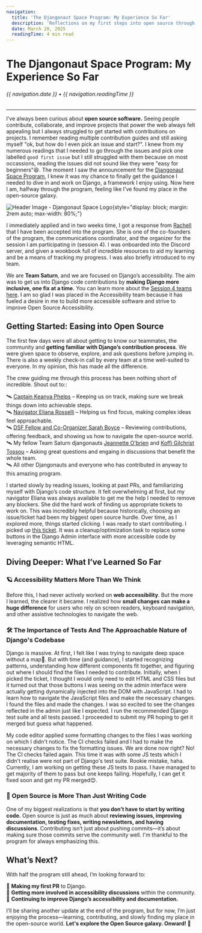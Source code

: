 ```yaml
---
navigation:
  title: 'The Djangonaut Space Program: My Experience So Far'
  description: 'Reflections on my first steps into open source through the Djangonaut Space Program, Team Saturn, and making Django more accessible.'
  date: March 20, 2025
  readingTime: 4 min read
---
```


# The Djangonaut Space Program: My Experience So Far

<h6>

  {{ navigation.date }} &bull; {{ navigation.readingTime }}

</h6>

---

I’ve always been curious about **open source software.** Seeing people contribute, collaborate, and improve projects that power the web always felt appealing but I always struggled to get started with contributions on projects. I remember reading multiple contribution guides and still asking myself "ok, but how do I even pick an issue and start?".
I knew from my numerous readings that I needed to go through the issues and pick one labelled `good first issue` but I still struggled with them because on most occassions, reading the issues did not sound like they were "easy for beginners"😆.
The moment I saw the announcement for the [Djangonaut Space Program](https://djangonaut.space/), I knew it was my chance to finally get the guidance I needed to dive in and work on Django, a framework I enjoy using. Now here I am, halfway through the program, feeling like I’ve found my place in the open-source galaxy.

![Header Image - Djangonaut Space Logo](/svg/djangonaut-space-logo.svg){style="display: block; margin: 2rem auto; max-width: 80%;"}

I immediately applied and in two weeks time, I got a response from [Rachell](https://www.rachellcalhoun.com/) that I have been accepted into the program.
She is one of the co-founders of the program, the communications coordinator, and the organizer for the session I am participating in (session 4).
I was onboarded into the Discord server, and given a wookbook full of incredible resources to aid my learning and be a means of tracking my progress. I was also briefly introduced to my team.

We are **Team Saturn**, and we are focused on Django’s accessibility. The aim was to get us into Django code contributions by **making Django more inclusive, one fix at a time.** 
You can learn more about the [Session 4 teams here](https://djangonaut.space/comms/2025/03/03/session-4-team-intros/).
I am so glad I was placed in the Accessibility team because it has fueled a desire in me to build more accessible software and strive to improve Open Source Accessibility.

## **Getting Started: Easing into Open Source**

The first few days were all about getting to know our teammates, the community and **getting familiar with Django’s contribution process**. We were given space to observe, explore, and ask questions before jumping in. There is also a weekly check-in call by every team at a time well-suited to everyone. In my opinion, this has made all the difference.

The crew guiding me through this process has been nothing short of incredible. Shout out to::

🛰️ [Captain Keanya Phelps](https://www.linkedin.com/in/keanyaphelps/) – Keeping us on track, making sure we break things down into achievable steps.  
🛰️ [Navigator Eliana Rosselli](https://www.linkedin.com/in/eliana-rosselli/) – Helping us find focus, making complex ideas feel approachable.  
🛰️ [DSF Fellow and Co-Organizer Sarah Boyce](https://www.linkedin.com/in/svboyce/) – Reviewing contributions, offering feedback, and showing us how to navigate the open-source world.  
🛰️ My fellow Team Saturn djangonauts [Jeannette O'brien](https://www.linkedin.com/in/jeanetteob/) and [Koffi Gilchrist Tossou](https://www.linkedin.com/in/koffi-gilchrist-tossou-a9663743/) – Asking great questions and engaing in discussions that benefit the whole team.  
🛰️ All other Djangonauts and everyone who has contributed in anyway to this amazing program.

I started slowly by reading issues, looking at past PRs, and familiarizing myself with Django’s code structure. It felt overwhelming at first, but my navigator Eliana was always available to get me the help I needed to remove any blockers.
She did the hard work of finding us appropriate tickets to work on. This was incredibly helpful because historically, choosing an issue/ticket had been my biggest open source hurdle. Over time, as I explored more, things started clicking. I was ready to start contributing.
I picked up [this ticket](https://code.djangoproject.com/ticket/36192). It was a cleanup/optimization task to replace some buttons in the Django Admin interface with more accessible code by leveraging semantic HTML.

## **Diving Deeper: What I’ve Learned So Far**

### **🪐 Accessibility Matters More Than We Think**
Before this, I had never actively worked on **web accessibility**. But the more I learned, the clearer it became. I realized how **small changes can make a huge difference** for users who rely on screen readers, keyboard navigation, and other assistive technologies to navigate the web.

### **🛠️ The Importance of Tests And The Approachable Nature of Django's Codebase**
Django is massive. At first, I felt like I was trying to navigate deep space without a map🫢. But with time (and guidance), I started recognizing patterns, understanding how different components fit together, and figuring out where I should find the files I needed to contribute.
Initially, when I picked the ticket, I thought I would only need to edit HTML and CSS files but it turned out that those buttons I was seeing on the admin interface were actually getting dynamically injected into the DOM with JavaScript. I had to learn how to navigate the JavaScript files and make the necessary changes.
I found the files and made the changes. I was so excited to see the changes reflected in the admin just like I expected. I run the recommended Django test suite and all tests passed. I proceeded to submit my PR hoping to get it merged but guess what happened.

My code editor applied some formatting changes to the files I was working on which I didn't notice. The CI checks failed and I had to make the necessary changes to fix the formatting issues. We are done now right? No! The CI checks failed again. This time it was with some JS tests which I didn't realise were not part of Django's test suite. Rookie mistake, haha.
Currently, I am working on getting these JS tests to pass. I have managed to get majority of them to pass but one keeps failing. Hopefully, I can get it fixed soon and get my PR merged😊.

### **🔭 Open Source is More Than Just Writing Code**
One of my biggest realizations is that **you don’t have to start by writing code.** Open source is just as much about **reviewing issues, improving documentation, testing fixes, writing newsletters, and having discussions**. Contributing isn’t just about pushing commits—it’s about making sure those commits serve the community well. I'm thankful to the program for always emphasizing this.


## **What’s Next?**

With half the program still ahead, I’m looking forward to:

🔹 **Making my first PR** to Django.  
🔹 **Getting more involved in accessibility discussions** within the community.  
🔹 **Continuing to improve Django’s accessibility and documentation.**  

I’ll be sharing another update at the end of the program, but for now, I’m just enjoying the process—learning, contributing, and slowly finding my place in the open-source world. **Let's explore the Open Source galaxy. Onward! 🚀**

